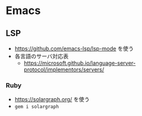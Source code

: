 # Emacs
## LSP

- https://github.com/emacs-lsp/lsp-mode を使う
- 各言語のサーバ対応表
  - https://microsoft.github.io/language-server-protocol/implementors/servers/

### Ruby

- https://solargraph.org/ を使う
- `gem i solargraph`
